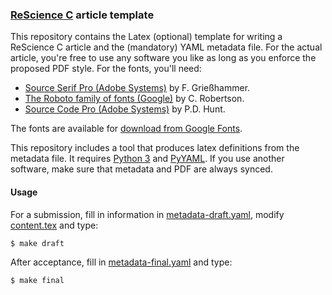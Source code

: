 ### [ReScience C](https://rescience-c.github.io/) article template

This repository contains the Latex (optional) template for writing a ReScience
C article and the (mandatory) YAML metadata file. For the actual article,
you're free to use any software you like as long as you enforce the proposed
PDF style. For the fonts, you'll need:

* [Source Serif Pro (Adobe Systems)](https://github.com/adobe-fonts/source-serif-pro) by F. Grießhammer. 
* [The Roboto family of fonts (Google)](https://github.com/google/roboto) by C. Robertson.
* [Source Code Pro (Adobe Systems)](https://github.com/adobe-fonts/source-code-pro) by P.D. Hunt.

The fonts are available for [download from Google Fonts](https://fonts.google.com/selection?selection.family=Roboto|Roboto+Condensed|Roboto+Mono|Roboto+Slab|Source+Code+Pro|Source+Serif+Pro&query=source+code+pro).

This repository includes a tool that produces latex definitions from the metadata
file. It requires [Python 3](https://www.python.org/) and [PyYAML](https://pyyaml.org/).
If you use another software, make sure that metadata and PDF are always synced.


#### Usage

For a submission, fill in information in
[metadata-draft.yaml](./metadata-draft.yaml), modify [content.tex](content.tex)
and type:

```bash
$ make draft
```

After acceptance, fill in [metadata-final.yaml](./metadata-final.yaml) and type:

```bash
$ make final
```

